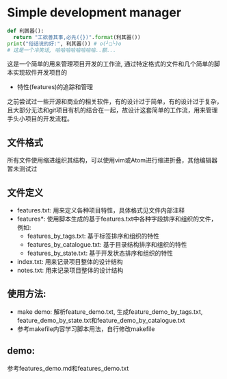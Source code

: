 # Simple development manager
```python
def 利其器():
  return "工欲善其事,必先({})".format(利其器())
print("俗话说的好:", 利其器()) # o(╯□╰)o
# 这是一个冷笑话, 哈哈哈哈哈哈哈哈..额...
```

这是一个简单的用来管理项目开发的工作流, 通过特定格式的文件和几个简单的脚本实现软件开发项目的
* 特性(features)的追踪和管理

之前尝试过一些开源和商业的相关软件，有的设计过于简单，有的设计过于复杂，且大部分无法和git项目有机的结合在一起，故设计这套简单的工作流，用来管理手头小项目的开发流程。

## 文件格式
所有文件使用缩进组织其结构，可以使用vim或Atom进行缩进折叠，其他编辑器暂未测试过

## 文件定义
* features.txt: 用来定义各种项目特性，具体格式见文件内部注释
* features*: 使用脚本生成的基于features.txt中各种字段排序和组织的文件，例如:
  * features_by_tags.txt: 基于标签排序和组织的特性
  * features_by_catalogue.txt: 基于目录结构排序和组织的特性
  * features_by_state.txt: 基于开发状态排序和组织的特性
* index.txt: 用来记录项目整体的设计结构
* notes.txt: 用来记录项目整体的设计结构

## 使用方法:
* make demo: 解析feature_demo.txt, 生成feature_demo_by_tags.txt, feature_demo_by_state.txt和feature_demo_by_catalogue.txt
* 参考makefile内容学习脚本用法，自行修改makefile

## demo:
参考features_demo.md和features_demo.txt
